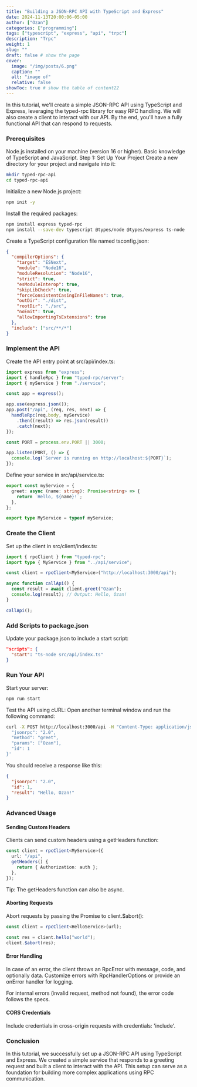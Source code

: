 ```yaml
---
title: "Building a JSON-RPC API with TypeScript and Express"
date: 2024-11-13T20:00:06-05:00
author: ["Ozan"]
categories: ["programming"]
tags: ["typescript", "express", "api", "trpc"]
description: "Trpc"
weight: 1
slug: ""
draft: false # show the page
cover:
  image: "/img/posts/6.png"
  caption: ""
  alt: "image of"
  relative: false
showToc: true # show the table of content22
---
```


In this tutorial, we'll create a simple JSON-RPC API using TypeScript and Express, leveraging the typed-rpc library for easy RPC handling. We will also create a client to interact with our API. By the end, you'll have a fully functional API that can respond to requests.

### Prerequisites

Node.js installed on your machine (version 16 or higher).
Basic knowledge of TypeScript and JavaScript.
Step 1: Set Up Your Project
Create a new directory for your project and navigate into it:

```bash
mkdir typed-rpc-api
cd typed-rpc-api
```

Initialize a new Node.js project:

```bash
npm init -y
```

Install the required packages:

```bash
npm install express typed-rpc
npm install --save-dev typescript @types/node @types/express ts-node
```

Create a TypeScript configuration file named tsconfig.json:

```json
{
  "compilerOptions": {
    "target": "ESNext",
    "module": "Node16",
    "moduleResolution": "Node16",
    "strict": true,
    "esModuleInterop": true,
    "skipLibCheck": true,
    "forceConsistentCasingInFileNames": true,
    "outDir": "./dist",
    "rootDir": "./src",
    "noEmit": true,
    "allowImportingTsExtensions": true
  },
  "include": ["src/**/*"]
}
```

### Implement the API

Create the API entry point at src/api/index.ts:

```typescript
import express from "express";
import { handleRpc } from "typed-rpc/server";
import { myService } from "./service";

const app = express();

app.use(express.json());
app.post("/api", (req, res, next) => {
  handleRpc(req.body, myService)
    .then((result) => res.json(result))
    .catch(next);
});

const PORT = process.env.PORT || 3000;

app.listen(PORT, () => {
  console.log(`Server is running on http://localhost:${PORT}`);
});
```

Define your service in src/api/service.ts:

```typescript
export const myService = {
  greet: async (name: string): Promise<string> => {
    return `Hello, ${name}!`;
  },
};

export type MyService = typeof myService;
```

### Create the Client

Set up the client in src/client/index.ts:

```typescript
import { rpcClient } from "typed-rpc";
import type { MyService } from "../api/service";

const client = rpcClient<MyService>("http://localhost:3000/api");

async function callApi() {
  const result = await client.greet("Ozan");
  console.log(result); // Output: Hello, Ozan!
}

callApi();
```

### Add Scripts to package.json

Update your package.json to include a start script:

```json
"scripts": {
  "start": "ts-node src/api/index.ts"
}
```

### Run Your API

Start your server:

```bash
npm run start
```

Test the API using cURL: Open another terminal window and run the following command:

```bash
curl -X POST http://localhost:3000/api -H "Content-Type: application/json" -d '{
  "jsonrpc": "2.0",
  "method": "greet",
  "params": ["Ozan"],
  "id": 1
}'
```

You should receive a response like this:

```json
{
  "jsonrpc": "2.0",
  "id": 1,
  "result": "Hello, Ozan!"
}
```

### Advanced Usage

#### Sending Custom Headers

Clients can send custom headers using a getHeaders function:

```typescript
const client = rpcClient<MyService>({
  url: "/api",
  getHeaders() {
    return { Authorization: auth };
  },
});
```

Tip: The getHeaders function can also be async.

#### Aborting Requests

Abort requests by passing the Promise to client.$abort():

```typescript
const client = rpcClient<HelloService>(url);

const res = client.hello("world");
client.$abort(res);
```

#### Error Handling

In case of an error, the client throws an RpcError with message, code, and optionally data. Customize errors with RpcHandlerOptions or provide an onError handler for logging.

For internal errors (invalid request, method not found), the error code follows the specs.

#### CORS Credentials

Include credentials in cross-origin requests with credentials: 'include'.

### Conclusion

In this tutorial, we successfully set up a JSON-RPC API using TypeScript and Express. We created a simple service that responds to a greeting request and built a client to interact with the API. This setup can serve as a foundation for building more complex applications using RPC communication.
